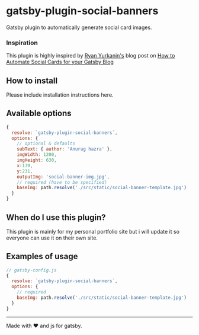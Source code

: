 # gatsby-plugin-social-banners

Gatsby plugin to automatically generate social card images.

### Inspiration

This plugin is highly inspired by [Ryan Yurkanin's](twitter.com/YurkaninRyan) blog post on [How to Automate Social Cards for your Gatsby Blog](https://tkplaceholder.io/how-to-automate-social-cards-for-your-gatsby-blog/)

## How to install

Please include installation instructions here.

## Available options

```js
{
  resolve: `gatsby-plugin-social-banners`,
  options: {
    // optional & defaults
    subText: { author: 'Anurag hazra' },
    imgWidth: 1200,
    imgHeight: 630,
    x:139,
    y:231,
    outputImg: 'social-banner-img.jpg',
    // required (have to be specified)
    baseImg: path.resolve('./src/static/social-banner-template.jpg')
  }
}
```

## When do I use this plugin?

This plugin is mainly for my personal portfolio site but i will update it so everyone can use it on their own site.

## Examples of usage

```js
// gatsby-config.js
{
  resolve: `gatsby-plugin-social-banners`,
  options: {
    // required
    baseImg: path.resolve('./src/static/social-banner-template.jpg')
  }
}
```

---

Made with :heart: and js for gatsby.

